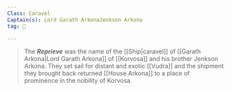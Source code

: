 ```yaml
---
Class: Caravel
Captain(s): Lord Garath ArkonaJenkson Arkona
tag: 🚢

---
```


> The ***Reprieve*** was the name of the [[Ship|caravel]] of [[Garath Arkona|Lord Garath Arkona]] of [[Korvosa]] and his brother Jenkson Arkona. They set sail for distant and exotic [[Vudra]] and the shipment they brought back returned [[House Arkona]] to a place of prominence in the nobility of Korvosa.







